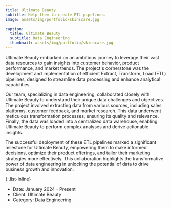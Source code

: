 ```yaml
---
title: Ultimate Beauty
subtitle: Help them to create ETL pipelines.
image: assets/img/portfolio/skinscare.jpg

caption:
  title: Ultimate Beauty
  subtitle: Data Engineering
  thumbnail: assets/img/portfolio/skinscare.jpg
---
```

Ultimate Beauty embarked on an ambitious journey to leverage their vast data resources to gain insights into customer behavior, product performance, and market trends. The project's cornerstone was the development and implementation of efficient Extract, Transform, Load (ETL) pipelines, designed to streamline data processing and enhance analytical capabilities.

Our team, specializing in data engineering, collaborated closely with Ultimate Beauty to understand their unique data challenges and objectives. The project involved extracting data from various sources, including sales platforms, customer feedback, and market research. This data underwent meticulous transformation processes, ensuring its quality and relevance. Finally, the data was loaded into a centralized data warehouse, enabling Ultimate Beauty to perform complex analyses and derive actionable insights.

The successful deployment of these ETL pipelines marked a significant milestone for Ultimate Beauty, empowering them to make informed decisions, optimize their product offerings, and tailor their marketing strategies more effectively. This collaboration highlights the transformative power of data engineering in unlocking the potential of data to drive business growth and innovation.

{:.list-inline}
- Date: January 2024 - Present
- Client: Ultimate Beauty
- Category: Data Engineering

